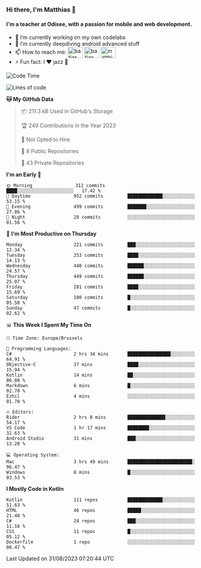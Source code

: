 ### Hi there, I'm Matthias 👋

#### I'm a teacher at Odisee, with a passion for mobile and web development.

- 🔭 I’m currently working on my own codelabs
- 🌱 I’m currently deepdiving android advanced stuff
- 📫 How to reach me: <a href="https://dev.to/batjas" target="_blank"><img align="center" src="https://raw.githubusercontent.com/rahuldkjain/github-profile-readme-generator/master/src/images/icons/Social/devto.svg" alt="batjas" height="30" width="40" /></a>
<a href="https://twitter.com/batjas" target="_blank"><img align="center" src="https://raw.githubusercontent.com/rahuldkjain/github-profile-readme-generator/master/src/images/icons/Social/twitter.svg" alt="batjas" height="30" width="40" /></a>
<a href="https://linkedin.com/in/matthiasdruwé" target="_blank"><img align="center" src="https://raw.githubusercontent.com/rahuldkjain/github-profile-readme-generator/master/src/images/icons/Social/linked-in-alt.svg" alt="matthiasdruwé" height="30" width="40" /></a>
- ⚡ Fun fact: I ❤ jazz 🎷


<!--START_SECTION:waka-->
![Code Time](http://img.shields.io/badge/Code%20Time-833%20hrs%2033%20mins-blue)

![Lines of code](https://img.shields.io/badge/From%20Hello%20World%20I%27ve%20Written-2.3%20million%20lines%20of%20code-blue)

**🐱 My GitHub Data** 

> 📦 211.3 kB Used in GitHub's Storage 
 > 
> 🏆 249 Contributions in the Year 2023
 > 
> 🚫 Not Opted to Hire
 > 
> 📜 8 Public Repositories 
 > 
> 🔑 43 Private Repositories 
 > 
**I'm an Early 🐤** 

```text
🌞 Morning                312 commits         ████░░░░░░░░░░░░░░░░░░░░░   17.42 % 
🌆 Daytime                952 commits         █████████████░░░░░░░░░░░░   53.15 % 
🌃 Evening                499 commits         ███████░░░░░░░░░░░░░░░░░░   27.86 % 
🌙 Night                  28 commits          ░░░░░░░░░░░░░░░░░░░░░░░░░   01.56 % 
```
📅 **I'm Most Productive on Thursday** 

```text
Monday                   221 commits         ███░░░░░░░░░░░░░░░░░░░░░░   12.34 % 
Tuesday                  253 commits         ████░░░░░░░░░░░░░░░░░░░░░   14.13 % 
Wednesday                440 commits         ██████░░░░░░░░░░░░░░░░░░░   24.57 % 
Thursday                 449 commits         ██████░░░░░░░░░░░░░░░░░░░   25.07 % 
Friday                   281 commits         ████░░░░░░░░░░░░░░░░░░░░░   15.69 % 
Saturday                 100 commits         █░░░░░░░░░░░░░░░░░░░░░░░░   05.58 % 
Sunday                   47 commits          █░░░░░░░░░░░░░░░░░░░░░░░░   02.62 % 
```


📊 **This Week I Spent My Time On** 

```text
🕑︎ Time Zone: Europe/Brussels

💬 Programming Languages: 
C#                       2 hrs 34 mins       ████████████████░░░░░░░░░   64.91 % 
Objective-C              37 mins             ████░░░░░░░░░░░░░░░░░░░░░   15.94 % 
Kotlin                   14 mins             ██░░░░░░░░░░░░░░░░░░░░░░░   06.08 % 
Markdown                 6 mins              █░░░░░░░░░░░░░░░░░░░░░░░░   02.70 % 
Ezhil                    4 mins              ░░░░░░░░░░░░░░░░░░░░░░░░░   01.70 % 

🔥 Editors: 
Rider                    2 hrs 8 mins        ██████████████░░░░░░░░░░░   54.17 % 
VS Code                  1 hr 17 mins        ████████░░░░░░░░░░░░░░░░░   32.63 % 
Android Studio           31 mins             ███░░░░░░░░░░░░░░░░░░░░░░   13.20 % 

💻 Operating System: 
Mac                      3 hrs 49 mins       ████████████████████████░   96.47 % 
Windows                  8 mins              █░░░░░░░░░░░░░░░░░░░░░░░░   03.53 % 
```

**I Mostly Code in Kotlin** 

```text
Kotlin                   111 repos           █████████████░░░░░░░░░░░░   51.63 % 
HTML                     46 repos            █████░░░░░░░░░░░░░░░░░░░░   21.40 % 
C#                       24 repos            ███░░░░░░░░░░░░░░░░░░░░░░   11.16 % 
CSS                      11 repos            █░░░░░░░░░░░░░░░░░░░░░░░░   05.12 % 
Dockerfile               1 repo              ░░░░░░░░░░░░░░░░░░░░░░░░░   00.47 % 
```




 Last Updated on 31/08/2023 07:20:44 UTC
<!--END_SECTION:waka-->
